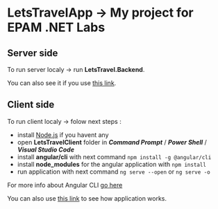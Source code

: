 # LetsTravelApp -> **My project for EPAM .NET Labs**

## Server side

To run server localy -> run **LetsTravel.Backend**.

You can also see it if you use [this link](http://letstravelappbackend20180311012551.azurewebsites.net).

## Client side 

To run client localy -> folow next steps :
- install [Node.js](https://nodejs.org/uk/) if you havent any
- open **LetsTravelClient** folder in _**Command Prompt**_ / _**Power Shell**_ / _**Visual Studio Code**_
- install **angular/cli** with next command `npm install -g @angular/cli`
- install **node_modules** for the angular application with `npm install`
- run application with next command `ng serve --open` or `ng serve -o`

For more info about Angular CLI [go here](https://github.com/angular/angular-cli)

You can also use [this link](https://letstravelapp.azurewebsites.net) to see how application works.
